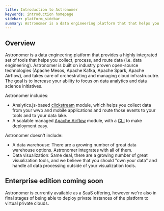 ```yaml
---
title: Introduction to Astronomer
keywords: introduction homepage
sidebar: platform_sidebar
summary: Astronomer is a data engineering platform that that helps you collect, process, and route data.
---
```


## Overview

Astronomer is a data engineering platform that provides a highly integrated set of tools that helps you collect, process, and route data (i.e. data engineering). Astronomer is built on industry proven open-source technologies (Apache Mesos, Apache Kafka, Apache Spark, Apache Airflow), and takes care of orchestrating and managing cloud infrastrucutre. The goal is to increase your ability to focus on data analytics and data science initiatives.

Astronomer includes:

* Analytics.js-based [clickstream](v2/clickstream/overview.html) module, which helps you collect data from your wwb and mobile applications and route those events to your tools and to your data lake. 
* A scalable managed [Apache Airflow](v2/airflow/tutorial/core-airflow-concepts.html) module, with a [CLI](v2/apache_airflow/cli.html) to make deployment easy.

Astronomer doesn't include:

* A data warehouse: There are a growing number of great data warehouse options. Astronomer integrates with all of them.
* Data visualization: Same deal, there are a growing number of great visualization tools, and we believe that you should "own your data" and handle all data processing outside of your visualization tools.

## Enterprise edition coming soon

Astronomer is currently available as a SaaS offering, however we're also in final stages of being able to deploy private instances of the platform to virtual private clouds.
